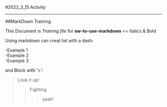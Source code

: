 #2022_3_15 Activity   
<hr/>   
##MarkDown Training   
   
This Document is *Training file* for **ow-to-use-markdown**  <<  Italics & Bold   
   
Using markdown can creat list with a dash:   
   
-Example 1   
-Example 2   
-Example 3   
   
and Block with '>':

>Look it up!
>>Fighting
>>>yeah!

